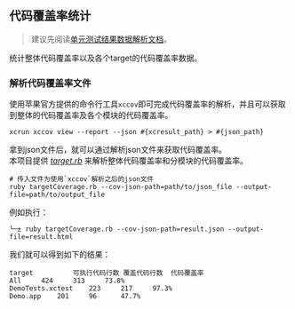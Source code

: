 ## 代码覆盖率统计

>  建议先阅读[单元测试结果数据解析文档](./unitTestInfo.md)。

统计整体代码覆盖率以及各个target的代码覆盖率数据。


### 解析代码覆盖率文件

使用苹果官方提供的命令行工具`xccov`即可完成代码覆盖率的解析，并且可以获取到整体的代码覆盖率及各个模块的代码覆盖率。

```
xcrun xccov view --report --json #{xcresult_path} > #{json_path}
```

拿到json文件后，就可以通过解析json文件来获取代码覆盖率。  
本项目提供 [*target.rb*](../targetCoverage.rb) 来解析整体代码覆盖率和分模块的代码覆盖率。

```
# 传入文件为使用`xccov`解析之后的json文件
ruby targetCoverage.rb --cov-json-path=path/to/json_file --output-file=path/to/output_file
```

例如执行：

```
╰─± ruby targetCoverage.rb --cov-json-path=result.json --output-file=result.html
```

我们就可以得到如下的结果：

```text
target	        可执行代码行数	覆盖代码行数	代码覆盖率
All     424	    313 	73.8%
DemoTests.xctest	223 	217	    97.3%
Demo.app	201 	96  	47.7%
```
